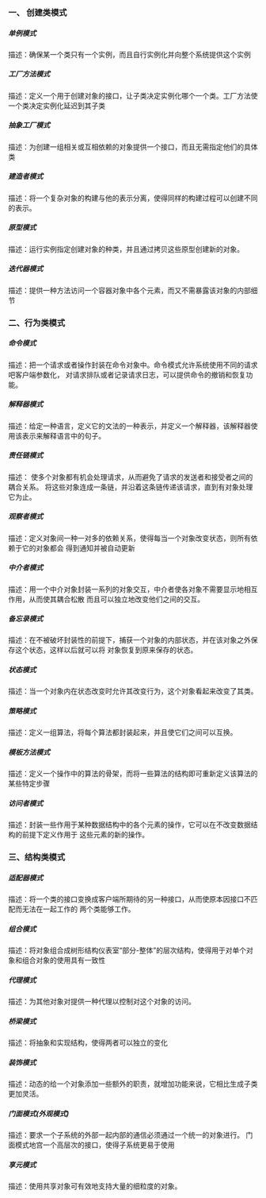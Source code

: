 ### 一、 创建类模式
##### 单例模式
描述：确保某一个类只有一个实例，而且自行实例化并向整个系统提供这个实例
##### 工厂方法模式
描述：定义一个用于创建对象的接口，让子类决定实例化哪个一个类。工厂方法使一个类决定实例化延迟到其子类
##### 抽象工厂模式
描述：为创建一组相关或互相依赖的对象提供一个接口，而且无需指定他们的具体类
##### 建造者模式
描述：将一个复杂对象的构建与他的表示分离，使得同样的构建过程可以创建不同的表示。

##### 原型模式
描述：运行实例指定创建对象的种类，并且通过拷贝这些原型创建新的对象。
##### 迭代器模式
描述：提供一种方法访问一个容器对象中各个元素，而又不需暴露该对象的内部细节

### 二、行为类模式
##### 命令模式 
描述：把一个请求或者操作封装在命令对象中。命令模式允许系统使用不同的请求吧客户端参数化，
对请求排队或者记录请求日志，可以提供命令的撤销和恢复功能。
##### 解释器模式
描述：给定一种语言，定义它的文法的一种表示，并定义一个解释器，该解释器使用该表示来解释语言中的句子。
##### 责任链模式
描述： 使多个对象都有机会处理请求，从而避免了请求的发送者和接受者之间的耦合关系。
将这些对象连成一条链，并沿着这条链传递该请求，直到有对象处理它为止。
##### 观察者模式
描述：定义对象间一种一对多的依赖关系，使得每当一个对象改变状态，则所有依赖于它的对象都会
得到通知并被自动更新
##### 中介者模式
描述：用一个中介对象封装一系列的对象交互，中介者使各对象不需要显示地相互作用，从而使其耦合松散
而且可以独立地改变他们之间的交互。
##### 备忘录模式
描述：在不被破坏封装性的前提下，捕获一个对象的内部状态，并在该对象之外保存这个状态，这样以后就可以将
对象恢复到原来保存的状态。
##### 状态模式
描述：当一个对象内在状态改变时允许其改变行为，这个对象看起来改变了其类。
##### 策略模式
描述：定义一组算法，将每个算法都封装起来，并且使它们之间可以互换。
##### 模板方法模式
描述：定义一个操作中的算法的骨架，而将一些算法的结构即可重新定义该算法的某些特定步骤

##### 访问者模式
描述：封装一些作用于某种数据结构中的各个元素的操作，它可以在不改变数据结构的前提下定义作用于
这些元素的新的操作。

### 三、结构类模式
##### 适配器模式
描述：将一个类的接口变换成客户端所期待的另一种接口，从而使原本因接口不匹配而无法在一起工作的
两个类能够工作。
##### 组合模式
描述：将对象组合成树形结构仪表室“部分-整体”的层次结构，使得用于对单个对象和组合对象的使用具有一致性

##### 代理模式
描述：为其他对象对提供一种代理以控制对这个对象的访问。

##### 桥梁模式
描述：将抽象和实现结构，使得两者可以独立的变化

##### 装饰模式
描述：动态的给一个对象添加一些额外的职责，就增加功能来说，它相比生成子类更加灵活。

##### 门面模式(外观模式)
描述：要求一个子系统的外部一起内部的通信必须通过一个统一的对象进行。
门面模式地宫一个高层次的接口，使得子系统更易于使用

##### 享元模式
描述：使用共享对象可有效地支持大量的细粒度的对象。




















































